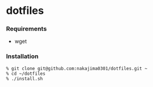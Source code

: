 # dotfiles

### Requirements

- wget

### Installation

```shell
% git clone git@github.com:nakajima0301/dotfiles.git ~
% cd ~/dotfiles
% ./install.sh
```

